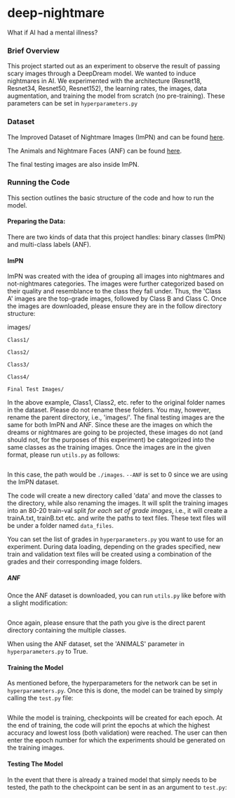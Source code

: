 # deep-nightmare
What if AI had a mental illness?

### Brief Overview
This project started out as an experiment to observe the result of passing scary images through a DeepDream model. We wanted to induce nightmares in AI. We experimented with the architecture (Resnet18, Resnet34, Resnet50, Resnet152), the learning rates, the images, data augmentation, and training the model from scratch (no pre-training). These parameters can be set in ```hyperparameters.py```

### Dataset
The Improved Dataset of Nightmare Images (ImPN) and can be found [here](https://drive.google.com/open?id=1EnJhKBbtGkBVtwfRpsD3h22Nfi9Lj3JQ).

The Animals and Nightmare Faces (ANF) can be found [here](https://drive.google.com/open?id=1VubGXc3kbOx6S-Ir-VkOx1cO3Pjq3E3u).

The final testing images are also inside ImPN.

### Running the Code
This section outlines the basic structure of the code and how to run the model.
#### Preparing the Data:
There are two kinds of data that this project handles: binary classes (ImPN) and multi-class labels (ANF).
#### ImPN
ImPN was created with the idea of grouping all images into nightmares and not-nightmares categories. The images were further categorized based on their quality and resemblance to the class they fall under. Thus, the 'Class A' images are the top-grade images, followed by Class B and Class C.
Once the images are downloaded, please ensure they are in the follow directory structure:

images/

    Class1/

    Class2/

    Class3/

    Class4/

    Final Test Images/

In the above example, Class1, Class2, etc. refer to the original folder names in the dataset. Please do not rename these folders. You may, however, rename the parent directory, i.e., 'images/'.
The final testing images are the same for both ImPN and ANF. Since these are the images on which the dreams or nightmares are going to be projected, these images do not (and should not, for the purposes of this experiment) be categorized into the same classes as the training images.
Once the images are in the given format, please run ```utils.py``` as follows:
```python utils.py --data-dir <path-to-folder-containing-images> --ANF 0
```
In this case, the path would be ```./images```. ```--ANF``` is set to 0 since we are using the ImPN dataset.

The code will create a new directory called 'data' and move the classes to the directory, while also renaming the images. It will split the training images into an 80-20 train-val split *for each set of grade images*, i.e., it will create a trainA.txt, trainB.txt etc. and write the paths to text files. These text files will be under a folder named ```data_files```.

You can set the list of grades in ```hyperparameters.py``` you want to use for an experiment. During data loading, depending on the grades specified, new train and validation text files will be created using a combination of the grades and their corresponding image folders.

##### ANF
Once the ANF dataset is downloaded, you can run ```utils.py``` like before with a slight modification:
```python utils.py --data-dir <path-to-folder-containing-images> --ANF 1
```
Once again, please ensure that the path you give is the direct parent directory containing the multiple classes.

When using the ANF dataset, set the 'ANIMALS' parameter in ```hyperparameters.py``` to True.

#### Training the Model
As mentioned before, the hyperparameters for the network can be set in ```hyperparameters.py```. Once this is done, the model can be trained by simply calling the ```test.py``` file:
```python test.py
```

While the model is training, checkpoints will be created for each epoch. At the end of training, the code will print the epochs at which the highest accuracy and lowest loss (both validation) were reached. The user can then enter the epoch number for which the experiments should be generated on the training images.

#### Testing The Model
In the event that there is already a trained model that simply needs to be tested, the path to the checkpoint can be sent in as an argument to ```test.py```:
```python test.py <path-to-checkpoint>
```
